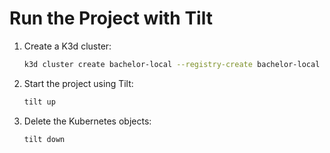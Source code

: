 # Run the Project with Tilt

1. Create a K3d cluster:
   ```bash
   k3d cluster create bachelor-local --registry-create bachelor-local
   ```

2. Start the project using Tilt:
   ```bash
   tilt up
   ```

3. Delete the Kubernetes objects:
   ```bash
   tilt down
   ```
